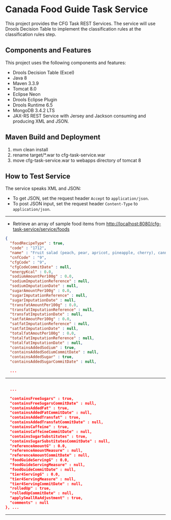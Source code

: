 # Canada Food Guide Task Service

This project provides the CFG Task REST Services.
The service will use Drools Decision Table to implement the classification rules at the classification rules step.

## Components and Features

This project uses the following components and features:

* Drools Decision Table (Excel)
* Java 8
* Maven 3.3.9
* Tomcat 8.0
* Eclipse Neon
* Drools Eclipse Plugin
* Drools Runtime 6.5
* MongoDB 3.4.2 LTS
* JAX-RS REST Service with Jersey and Jackson consuming and producing XML and JSON.

<!-- ## How to Set up Eclipse Plugins -->

<!-- * Install GEF [http://download.eclipse.org/tools/gef/updates/releases/](http://download.eclipse.org/tools/gef/updates/releases/) -->
<!-- * Install Drools: [http://download.jboss.org/drools/release/6.5.0.Final/org.drools.updatesite/](http://download.jboss.org/drools/release/6.5.0.Final/org.drools.updatesite/) -->

## Maven Build and Deployment

1. mvn clean install
2. rename target/*.war to cfg-task-service.war
3. move cfg-task-service.war to webapps directory of tomcat 8

## How to Test Service

The service speaks XML and JSON:
* To get JSON, set the request header `Accept` to `application/json`.
* To post JSON input, set the request header `Content-Type` to `application/json`.

---

* Retrieve an array of sample food items from [http://localhost:8080/cfg-task-service/service/foods](http://localhost:8080/cfg-task-service/service/foods)

```json
{
  "foodRecipeType" : true,
  "code" : "1712",
  "name" : "Fruit salad (peach, pear, apricot, pineapple, cherry), canned, juice pack, solids and liquid",
  "cnfCode" : "9",
  "cfgCode" : "9",
  "cfgCodeCommitDate" : null,
  "energyKcal" : 0.0,
  "sodiumAmountPer100g" : 0.0,
  "sodiumImputationReference" : null,
  "sodiumImputationDate" : null,
  "sugarAmountPer100g" : 0.0,
  "sugarImputationReference" : null,
  "sugarImputationDate" : null,
  "transfatAmountPer100g" : 0.0,
  "transfatImputationReference" : null,
  "transfatImputationDate" : null,
  "satfatAmoutPer100g" : 0.0,
  "satfatImputationReference" : null,
  "satfatImputationDate" : null,
  "totalfatAmoutPer100g" : 0.0,
  "totalfatImputationReference" : null,
  "totalfatImputationDate" : null,
  "containsAddedSodium" : true,
  "containsAddedSodiumCommitDate" : null,
  "containsAddedSugar" : true,
  "containsAddedSugarCommitDate" : null,

  ...

```

---

```json

  ...

  "containsFreeSugars" : true,
  "containsFreeSugarsCommitDate" : null,
  "containsAddedFat" : true,
  "containsAddedFatCommitDate" : null,
  "containsAddedTransfat" : true,
  "containsAddedTransfatCommitDate" : null,
  "containsCaffeine" : true,
  "containsCaffeineCommitDate" : null,
  "containsSugarSubstitutes" : true,
  "containsSugarSubstitutesCommitDate" : null,
  "referenceAmountG" : 0.0,
  "referenceAmountMeasure" : null,
  "referenceAmountCommitDate" : null,
  "foodGuideServingG" : 0.0,
  "foodGuideServingMeasure" : null,
  "foodGuideCommitDate" : null,
  "tier4ServingG" : 0.0,
  "tier4ServingMeasure" : null,
  "tier4ServingCommitDate" : null,
  "rolledUp" : true,
  "rolledUpCommitDate" : null,
  "applySmallRaAdjustment" : true,
  "comments" : null
}, ...
```

---

<!-- * Set Food Flags -->

<!-- Use the sample array of food items to issue a POST request to URL: [http://localhost:8080/food-classification-service-poc/service/flags](http://localhost:8080/food-classification-service-poc/service/flags) -->
<!-- Set the request body to the sample array.  The returned sample food array should have some food flags set such as 'SugarAdded': true. -->


<!-- * Adjust Food Tiers -->

<!-- Use the returned array of food items from the flags step to issue a POST request to URL: [http://localhost:8080/food-classification-service-poc/service/tier-adjustments](http://localhost:8080/food-classification-service-poc/service/tier-adjustments). -->
<!-- Set the request body to the sample array.  The returned sample food array should have food tiers adjusted. -->


